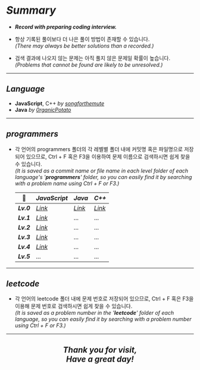 # _Summary_

-   **_Record with preparing coding interview._**

-   항상 기록된 풀이보다 더 나은 풀이 방법이 존재할 수 있습니다.<br/>
    _(There may always be better solutions than a recorded.)_
-   검색 결과에 나오지 않는 문제는 아직 풀지 않은 문제일 확률이 높습니다.<br/>
    _(Problems that cannot be found are likely to be unresolved.)_

---

## _Language_

-   **JavaScript**, C++ _by_ [_songforthemute_](https://github.com/songforthemute)
-   **Java** _by_ [_0rganicPotato_](https://github.com/0rganicPotato)

---

## _programmers_

-   각 언어의 programmers 폴더의 각 레벨별 폴더 내에 커밋명 혹은 파일명으로 저장되어 있으므로, Ctrl + F 혹은 F3을 이용하여 문제 이름으로 검색하시면 쉽게 찾을 수 있습니다.<br/>
    _(It is saved as a commit name or file name in each level folder of each language's '**programmers**' folder, so you can easily find it by searching with a problem name using Ctrl + F or F3.)_

    | 🔗         | **_JavaScript_**                                                                               | **_Java_**                                                                                           | **_C++_**                                                                                       |
    | ---------- | ---------------------------------------------------------------------------------------------- | ---------------------------------------------------------------------------------------------------- | ----------------------------------------------------------------------------------------------- |
    | **_Lv.0_** | [_Link_](https://github.com/songforthemute/codingInterview/tree/master/js/programmers/level_0) | [_Link_](https://github.com/songforthemute/codingInterview/tree/master/java/programmers/level_0/src) | [_Link_](https://github.com/songforthemute/codingInterview/tree/master/cpp/programmers/level_0) |
    | **_Lv.1_** | [_Link_](https://github.com/songforthemute/codingInterview/tree/master/js/programmers/level_1) | ...                                                                                                  | ...                                                                                             |
    | **_Lv.2_** | [_Link_](https://github.com/songforthemute/codingInterview/tree/master/js/programmers/level_2) | ...                                                                                                  | ...                                                                                             |
    | **_Lv.3_** | [_Link_](https://github.com/songforthemute/codingInterview/tree/master/js/programmers/level_3) | ...                                                                                                  | ...                                                                                             |
    | **_Lv.4_** | [_Link_](https://github.com/songforthemute/codingInterview/tree/master/js/programmers/level_4) | ...                                                                                                  | ...                                                                                             |
    | **_Lv.5_** | ...                                                                                            | ...                                                                                                  | ...                                                                                             |

---

## _leetcode_

-   각 언어의 leetcode 폴더 내에 문제 번호로 저장되어 있으므로, Ctrl + F 혹은 F3을 이용해 문제 번호로 검색하시면 쉽게 찾을 수 있습니다.<br/>
    _(It is saved as a problem number in the '**leetcode**' folder of each language, so you can easily find it by searching with a problem number using Ctrl + F or F3.)_

---

<h2 align="center"><i>
Thank you for visit, <br/>
Have a great day! <br/>
  <br/>
<i></h2>
